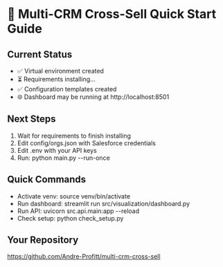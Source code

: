 # 🚀 Multi-CRM Cross-Sell Quick Start Guide

## Current Status
- ✅ Virtual environment created
- ⏳ Requirements installing...
- ✅ Configuration templates created
- 🌐 Dashboard may be running at http://localhost:8501

## Next Steps
1. Wait for requirements to finish installing
2. Edit config/orgs.json with Salesforce credentials
3. Edit .env with your API keys
4. Run: python main.py --run-once

## Quick Commands
- Activate venv: source venv/bin/activate
- Run dashboard: streamlit run src/visualization/dashboard.py
- Run API: uvicorn src.api.main:app --reload
- Check setup: python check_setup.py

## Your Repository
https://github.com/Andre-Profitt/multi-crm-cross-sell
